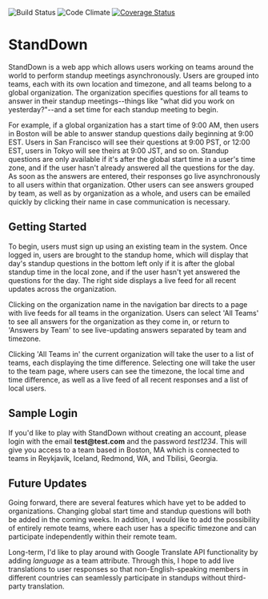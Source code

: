 ![Build Status](https://codeship.com/projects/a67d3c40-2f3f-0134-5cab-5ebc8f268022/status?branch=master)
![Code Climate](https://codeclimate.com/github/jraaaaanger/StandDown.png)
[![Coverage Status](https://coveralls.io/repos/github/jraaaaanger/StandDown/badge.png?branch=master)](https://coveralls.io/github/jraaaaanger/StandDown?branch=master)

StandDown
=========

StandDown is a web app which allows users working on teams around the world to perform standup meetings asynchronously. Users are grouped into teams, each with its own location and timezone, and all teams belong to a global organization. The organization specifies questions for all teams to answer in their standup meetings--things like "what did you work on yesterday?"--and a set time for each standup meeting to begin.

For example, if a global organization has a start time of 9:00 AM, then users in Boston will be able to answer standup questions daily beginning at 9:00 EST. Users in San Francisco will see their questions at 9:00 PST, or 12:00 EST, users in Tokyo will see theirs at 9:00 JST, and so on.
Standup questions are only available if it's after the global start time in a user's time zone, and
if the user hasn't already answered all the questions for the day. As soon as the answers are entered, their responses go live asynchronously to all users within that organization. Other users can see answers grouped by team, as well as by organization as a whole, and users can be emailed quickly by clicking their name in case communication is necessary.

## Getting Started

To begin, users must sign up using an existing team in the system. Once logged in, users are brought to the standup home, which will display that day's standup questions in the bottom left only if it is after the global standup time in the local zone, and if the user hasn't yet answered the questions for the day. The right side displays a live feed for all recent updates across the organization.

Clicking on the organization name in the navigation bar directs to a page with live feeds for all teams in the organization. Users can select 'All Teams' to see all answers for the organization as they come in, or return to 'Answers by Team' to see live-updating answers separated by team and timezone.

Clicking 'All Teams in' the current organization will take the user to a list of teams, each displaying the time difference. Selecting one will take the user to the team page, where users can see the timezone, the local time and time difference, as well as a live feed of all recent responses and a list of local users.

## Sample Login

If you'd like to play with StandDown without creating an account, please login with the email __test@test.com__ and the password _test1234_. This will give you access to a team based in Boston, MA which is connected to teams in Reykjavik, Iceland, Redmond, WA, and Tbilisi, Georgia.

## Future Updates

Going forward, there are several features which have yet to be added to organizations. Changing global start time and standup questions will both be added in the coming weeks. In addition, I would like to add the possibility of entirely remote teams, where each user has a specific timezone and can participate independently within their remote team.

Long-term, I'd like to play around with Google Translate API functionality by adding _language_ as a team attribute. Through this, I hope to add live translations to user responses so that non-English-speaking members in different countries can seamlessly participate in standups without third-party translation.
